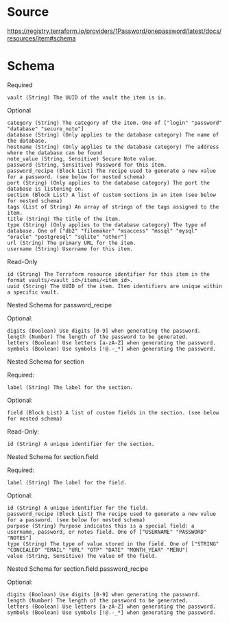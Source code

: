 # Source 
https://registry.terraform.io/providers/1Password/onepassword/latest/docs/resources/item#schema

# Schema
Required

    vault (String) The UUID of the vault the item is in.

Optional

    category (String) The category of the item. One of ["login" "password" "database" "secure_note"]
    database (String) (Only applies to the database category) The name of the database.
    hostname (String) (Only applies to the database category) The address where the database can be found
    note_value (String, Sensitive) Secure Note value.
    password (String, Sensitive) Password for this item.
    password_recipe (Block List) The recipe used to generate a new value for a password. (see below for nested schema)
    port (String) (Only applies to the database category) The port the database is listening on.
    section (Block List) A list of custom sections in an item (see below for nested schema)
    tags (List of String) An array of strings of the tags assigned to the item.
    title (String) The title of the item.
    type (String) (Only applies to the database category) The type of database. One of ["db2" "filemaker" "msaccess" "mssql" "mysql" "oracle" "postgresql" "sqlite" "other"]
    url (String) The primary URL for the item.
    username (String) Username for this item.

Read-Only

    id (String) The Terraform resource identifier for this item in the format vaults/<vault_id>/items/<item_id>.
    uuid (String) The UUID of the item. Item identifiers are unique within a specific vault.

Nested Schema for password_recipe

Optional:

    digits (Boolean) Use digits [0-9] when generating the password.
    length (Number) The length of the password to be generated.
    letters (Boolean) Use letters [a-zA-Z] when generating the password.
    symbols (Boolean) Use symbols [!@.-_*] when generating the password.

Nested Schema for section

Required:

    label (String) The label for the section.

Optional:

    field (Block List) A list of custom fields in the section. (see below for nested schema)

Read-Only:

    id (String) A unique identifier for the section.

Nested Schema for section.field

Required:

    label (String) The label for the field.

Optional:

    id (String) A unique identifier for the field.
    password_recipe (Block List) The recipe used to generate a new value for a password. (see below for nested schema)
    purpose (String) Purpose indicates this is a special field: a username, password, or notes field. One of ["USERNAME" "PASSWORD" "NOTES"]
    type (String) The type of value stored in the field. One of ["STRING" "CONCEALED" "EMAIL" "URL" "OTP" "DATE" "MONTH_YEAR" "MENU"]
    value (String, Sensitive) The value of the field.

Nested Schema for section.field.password_recipe

Optional:

    digits (Boolean) Use digits [0-9] when generating the password.
    length (Number) The length of the password to be generated.
    letters (Boolean) Use letters [a-zA-Z] when generating the password.
    symbols (Boolean) Use symbols [!@.-_*] when generating the password.
